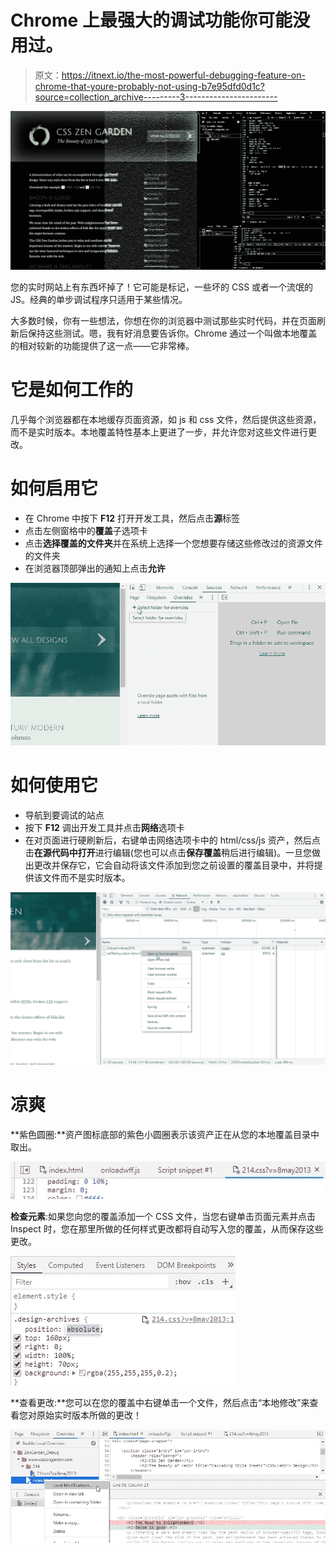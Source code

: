 # Chrome 上最强大的调试功能你可能没用过。

> 原文：<https://itnext.io/the-most-powerful-debugging-feature-on-chrome-that-youre-probably-not-using-b7e95dfd0d1c?source=collection_archive---------3----------------------->

![](img/ad0d00a58f6a180a5be7e78303b65ba9.png)

您的实时网站上有东西坏掉了！它可能是标记，一些坏的 CSS 或者一个流氓的 JS。经典的单步调试程序只适用于某些情况。

大多数时候，你有一些想法，你想在你的浏览器中测试那些实时代码，并在页面刷新后保持这些测试。嗯，我有好消息要告诉你。Chrome 通过一个叫做本地覆盖的相对较新的功能提供了这一点——它非常棒。

# 它是如何工作的

几乎每个浏览器都在本地缓存页面资源，如 js 和 css 文件，然后提供这些资源，而不是实时版本。本地覆盖特性基本上更进了一步，并允许您对这些文件进行更改。

# 如何启用它

*   在 Chrome 中按下 **F12** 打开开发工具，然后点击**源**标签
*   点击左侧窗格中的**覆盖**子选项卡
*   点击**选择覆盖的文件夹**并在系统上选择一个您想要存储这些修改过的资源文件的文件夹
*   在浏览器顶部弹出的通知上点击**允许**

![](img/f63348d03d1f794b1c26b9e74fae94ce.png)

# 如何使用它

*   导航到要调试的站点
*   按下 **F12** 调出开发工具并点击**网络**选项卡
*   在对页面进行硬刷新后，右键单击网络选项卡中的 html/css/js 资产，然后点击**在源代码中打开**进行编辑(您也可以点击**保存覆盖**稍后进行编辑)。一旦您做出更改并保存它，它会自动将该文件添加到您之前设置的覆盖目录中，并将提供该文件而不是实时版本。

![](img/509eaaf3a60c0cf210daf7adf596e712.png)

# 凉爽

**紫色圆圈:**资产图标底部的紫色小圆圈表示该资产正在从您的本地覆盖目录中取出。

![](img/06662babecc22b205949c1bb350e3c10.png)

**检查元素**:如果您向您的覆盖添加一个 CSS 文件，当您右键单击页面元素并点击 Inspect 时，您在那里所做的任何样式更改都将自动写入您的覆盖，从而保存这些更改。

![](img/d187166ca89605bbfbb65ab74569087d.png)

**查看更改:**您可以在您的覆盖中右键单击一个文件，然后点击“本地修改”来查看您对原始实时版本所做的更改！

![](img/1b904b09a53308b1eabd03c8d76aa8c5.png)